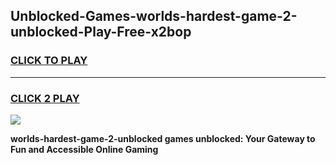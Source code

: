 
## Unblocked-Games-worlds-hardest-game-2-unblocked-Play-Free-x2bop
<h3>
<a href="https://premium76.site?title=worlds-hardest-game-2-unblocked&ref=20M">CLICK TO PLAY</a></h3>
<hr>

<h3>
<a href="https://premium76.site?title=worlds-hardest-game-2-unblocked&ref=20M">CLICK 2 PLAY</a>
  
</h3>

<a href="https://premium76.site?title=worlds-hardest-game-2-unblocked&ref=19M"><img src="https://clearcache.store/games.png"></a>


**worlds-hardest-game-2-unblocked games unblocked: Your Gateway to Fun and Accessible Online Gaming**
